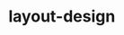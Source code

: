 # layout-design
<!DOCTYPE html>
<html lang="en">
<head>
    <meta charset="UTF-8">
    <meta name="viewport" content="width=device-width, initial-scale=1.0">
    <title>Exercise - 4</title>
    <style>
        *{
            margin: 0px;
            padding: 0px;
        }
        .container{
            width: 100vw;
            height: 800px;
            background-color: black;
        }
        .header{
            height: 20px;
            background-color: rgb(238, 88, 244);
        }
        .boxes{
            height: 200px;
            width: 95vw;
            display: flex;
            margin: 10px 10px 10px 10px;
            align-self: center;
            padding: 10px;
            justify-content: center;
            background-color: green;
        }
        .box1{
            height: 130px;
            width: 190px;
            margin: 30px 30px 30px 10px;
            padding: 7px;
            background-color: rgb(207, 168, 96);
            border: 1px solid white;
        }
        .box2{
            height: 130px;
            width: 190px;
            margin: 30px 30px 30px 10px;
            padding: 7px;
            background-color: rgb(51, 90, 215);
            border: 1px solid white;
        }
        .content{
            border-radius: 20px;
            height: 90px;
            width: 298px;
            margin-top: 7px;
            margin-left: 619px;
            border: 2px solid white;
            display: flex;
            
            font-size: 20px ;
            text-align: center;
            align-items: center;
            color: white;
            

        }
        .footer{
            
            border: 2px solid rgb(203, 178, 178);
            background-color: rgb(205, 130, 130);
            height: 20px;
            width: 100vw;
            margin: 400px 0px 5px 0px;
            align-items: flex-end;

        }
        img{
            position: fixed;
             border-radius: 50px;
             width: 72px;
             top: 370px;
             right:30px;
        }

    </style>
</head>
<body>
    <div class="container">
        <div class="header"></div>
            <div class="boxes">
                <div class="box1"></div>
                <div class="box2"></div>
            </div>
            
            <div class="content">Welcome to this Sigma Web Development Express</div>
            <div class="icon">
                <img src="SNice.svg.png" >
            </div>
            <div class="footer"></div>
        </div>
    
    
</body>
</html>
